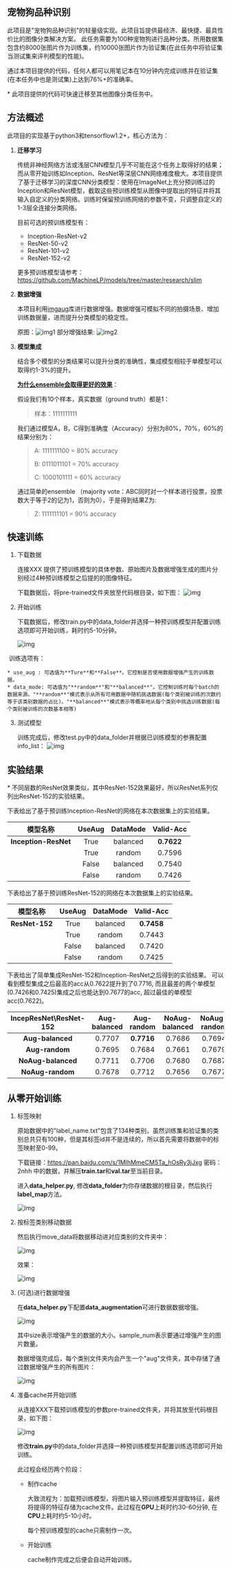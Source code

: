 ## 宠物狗品种识别

此项目是"宠物狗品种识别"的轻量级实现。此项目旨提供最经济、最快捷、最具性价比的图像分类解决方案。
此任务需要为100种宠物狗进行品种分类。所用数据集包含约8000张图片作为训练集，约10000张图片作为验证集(在此任务中将验证集当测试集来评判模型的性能)。

通过本项目提供的代码，任何人都可以用笔记本在10分钟内完成训练并在验证集(在本任务中也是测试集)上达到76%+的准确率。



\* 此项目提供的代码可快速迁移至其他图像分类任务中。

## 方法概述

此项目的实现基于python3和tensorflow1.2+，核心方法为：

1. **迁移学习**

   传统非神经网络方法或浅层CNN模型几乎不可能在这个任务上取得好的结果；而从零开始训练如Inception、ResNet等深层CNN网络难度极大。本项目提供了基于迁移学习的深度CNN分类模型：使用在ImageNet上充分预训练过的Inception和ResNet模型，截取这些预训练模型从图像中提取出的特征并将其输入自定义的分类网络。训练时保留预训练网络的参数不变，只调整自定义的1-3层全连接分类网络。

   目前可选的预训练模型有：

   * Inception-ResNet-v2
   * ResNet-50-v2
   * ResNet-101-v2
   * ResNet-152-v2

   更多预训练模型请参考：https://github.com/MachineLP/models/tree/master/research/slim

2. **数据增强**

   本项目利用[imgaug](https://github.com/aleju/imgaug)库进行数据增强。数据增强可模拟不同的拍摄场景、增加训练数据量，进而提升分类模型的稳定性。

   原图：![img1](imgs/img_aug1.jpg)
   部分增强结果: ![img2](imgs/img_aug2.png)

3. **模型集成**

   结合多个模型的分类结果可以提升分类的准确性，集成模型相较于单模型可以取得约1-3%的提升。

      

   [**为什么ensemble会取得更好的效果**](https://www.zhihu.com/question/29036379/answer/111896096)：

   假设我们有10个样本，真实数据（ground truth）都是1：

   >  样本：1111111111

   我们通过模型A，B，C得到准确度（Accuracy）分别为80%，70%，60%的结果分别为：

   >  A: 1111111100 = 80% accuracy
   >
   > B: 0111011101 = 70% accuracy
   >
   > C: 1000101111 = 60% accuracy

   通过简单的ensemble （majority vote：ABC同时对一个样本进行投票，投票数大于等于2的记为1，否则为0），于是得到结果Z为: 

   >  Z: 1111111101 = 90% accuracy

## 快速训练

1. 下载数据

   连接XXX 提供了预训练模型的具体参数、原始图片及数据增强生成的图片分别经过4种预训练模型之后提的的图像特征。

   下载数据后，将pre-trained文件夹放至代码根目录，如下图：
   ![img](imgs/pre-trained.png)

2. 开始训练

   下载数据后，修改train.py中的data_folder并选择一种预训练模型并配置训练选项即可开始训练，耗时约5-10分钟。

    ![img](imgs/quick_start.png)

​	训练选项有：

	* use_aug : 可选值为**Ture**和**False**。它控制是否使用数据增强产生的训练数据。
	* data_mode: 可选值为"**random**"和"**balanced**"。它控制训练时每个batch的数据来源。"**random**"模式表示从所有可用数据中随机挑选数据(每个类别被训练的次数约等于该类别数据的占比)。"**balanced**"模式表示等概率地从每个类别中挑选训练数据(每个类别被训练的次数基本相等)

3. 测试模型
	
	训练完成后，修改test.py中的data_folder并根据已训练模型的参赛配置info_list：
	![img](imgs/test.png)




## 实验结果

\* 不同层数的ResNet效果类似，其中ResNet-152效果最好，所以ResNet系列仅列出ResNet-152的实验结果。


下表给出了基于预训练Inception-ResNet的网络在本次数据集上的实验结果。

| 模型名称 | UseAug | DataMode | Valid-Acc |
|:----------:|:------:|:-----:| :-----:|
|**Inception-ResNet**| True | balanced | **0.7622** |
|				| True |random| 0.7596 |
|				|False | balanced| 0.7540  |
|				|False | random|0.7426 |


下表给出了基于预训练ResNet-152的网络在本次数据集上的实验结果。

| 模型名称 | UseAug | DataMode | Valid-Acc |
|:----------:|:------:|:-----:| :-----:|
|**ResNet-152**| True | balanced | **0.7458** |
|				| True |random| 0.7443  |
|				|False | balanced| 0.7420   |
|				|False | random|0.7425  |


下表给出了简单集成ResNet-152和Inception-ResNet之后得到的实验结果。
可以看到模型集成之后最高的acc从0.7622提升到了0.7716, 而且最差的两个单模型(0.7426和0.7425)集成之后也能达到0.7677的acc, 超过最佳的单模型acc(0.7622)。

|IncepResNet\ResNet-152	| Aug-balanced | Aug-random | NoAug-balanced |NoAug-random|
|:----------:|:------:|:------:| :------:| :------:|
|**Aug-balanced**| 0.7707 | **0.7716** | 0.7686 |0.7694 |
|**Aug-random** | 0.7695 |0.7684 |0.7661 |0.7679 |
|**NoAug-balanced** |0.7711 |0.7706 |0.7680 |0.7687 |
|**NoAug-random**|0.7678 |0.7712 |0.7656 |0.7677 |

## 从零开始训练

1. 标签映射

   原始数据中的"label_name.txt"包含了134种类别，虽然训练集和验证集的类别总共只有100种，但是其标签id并不是连续的，所以首先需要将数据中的标签映射至0-99。

   

   下载链接：https://pan.baidu.com/s/1MlhMmeCM5Ta_hOsRy3jJxg 密码：2nhh 中的数据，并解压**train.tar**和**val.tar**至当前目录。

   进入**data_helper.py**, 修改**data_folder**为你存储数据的根目录，然后执行**label_map**方法。

   ![img](imgs/label_map.png)

2. 按标签类别移动数据

   然后执行move_data将数据移动进对应类别的文件夹中：

   ![img](imgs/move_data.png)

   效果：

   ![img](imgs/move_data_res.png)

3. (可选)进行数据增强

   在**data_helper.py**下配置**data_augmentation**可进行数据数据增强。

   ![img](imgs/data_aug.png)

   其中size表示增强产生的数据的大小。sample_num表示要通过增强产生的图片数量。

   数据增强完成后，每个类别文件夹内会产生一个"aug"文件夹，其中存储了通过数据增强产生的所有图片：

   ![img](imgs/data_aug_res.png)

4. 准备cache并开始训练

   从连接XXX下载预训练模型的参数pre-trained文件夹，并将其放至代码根目录，如下图：

   ![img](imgs/pre-trained.png)

   修改**train.py**中的data_folder并选择一种预训练模型并配置训练选项即可开始训练。

   此过程会经历两个阶段：

   * 制作cache

     大致流程为：加载预训练模型，将图片输入预训练模型并提取特征，最终将提得的特征存储为cache文件。此过程在**GPU**上耗时约30-60分钟, 在**CPU**上耗时约5-10小时。

     每个预训练模型的cache只需制作一次。

   * 开始训练

     cache制作完成之后便会自动开始训练。





